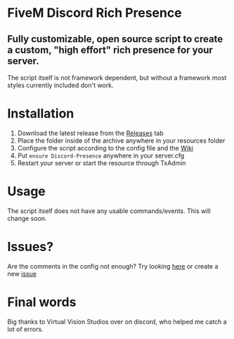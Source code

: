 # **FiveM Discord Rich Presence**
## Fully customizable, open source script to create a custom, "high effort" rich presence for your server. 
The script itself is not framework dependent, but without a framework most styles currently included don't work. 

# Installation

 1. Download the latest release from the [Releases](https://github.com/boofiboi/FiveM-Discord-Presence/releases) tab
 2. Place the folder inside of the archive anywhere in your resources folder
 3. Configure the script according to the config file and the [Wiki](https://github.com/boofiboi/FiveM-Discord-Presence/wiki/Configuration)
 4. Put `ensure Discord-Presence` anywhere in your server.cfg
 5. Restart your server or start the resource through TxAdmin

# Usage

The script itself does not have any usable commands/events. This will change soon.

# Issues?

Are the comments in the config not enough? Try looking [here](https://github.com/boofiboi/FiveM-Discord-Presence/wiki/Configuration) or 
create a new [issue](https://github.com/boofiboi/FiveM-Discord-Presence/issues/new)

# Final words

Big thanks to Virtual Vision Studios over on discord, who helped me catch a lot of errors.

